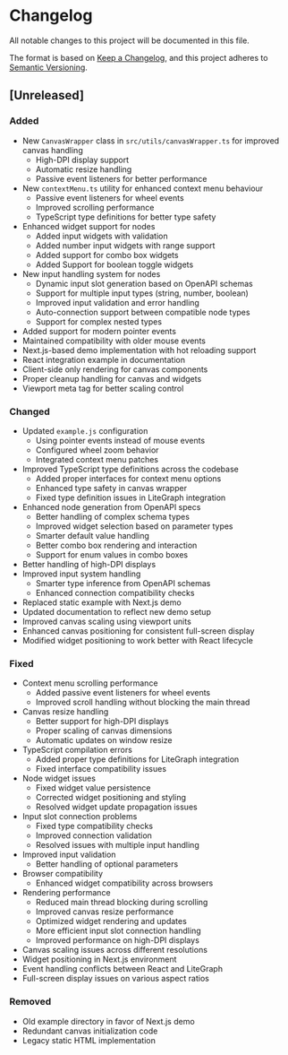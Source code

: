 # Changelog

All notable changes to this project will be documented in this file.

The format is based on [Keep a Changelog](https://keepachangelog.com/en/1.0.0/),
and this project adheres to [Semantic Versioning](https://semver.org/spec/v2.0.0.html).

## [Unreleased]

### Added

- New `CanvasWrapper` class in `src/utils/canvasWrapper.ts` for improved canvas handling
  - High-DPI display support
  - Automatic resize handling
  - Passive event listeners for better performance
- New `contextMenu.ts` utility for enhanced context menu behaviour
  - Passive event listeners for wheel events
  - Improved scrolling performance
  - TypeScript type definitions for better type safety
- Enhanced widget support for nodes
  - Added input widgets with validation
  - Added number input widgets with range support
  - Added support for combo box widgets
  - Added Support for boolean toggle widgets
- New input handling system for nodes
  - Dynamic input slot generation based on OpenAPI schemas
  - Support for multiple input types (string, number, boolean)
  - Improved input validation and error handling
  - Auto-connection support between compatible node types
  - Support for complex nested types
- Added support for modern pointer events
- Maintained compatibility with older mouse events
- Next.js-based demo implementation with hot reloading support
- React integration example in documentation
- Client-side only rendering for canvas components
- Proper cleanup handling for canvas and widgets
- Viewport meta tag for better scaling control

### Changed

- Updated `example.js` configuration
  - Using pointer events instead of mouse events
  - Configured wheel zoom behavior
  - Integrated context menu patches
- Improved TypeScript type definitions across the codebase
  - Added proper interfaces for context menu options
  - Enhanced type safety in canvas wrapper
  - Fixed type definition issues in LiteGraph integration
- Enhanced node generation from OpenAPI specs
  - Better handling of complex schema types
  - Improved widget selection based on parameter types
  - Smarter default value handling
  - Better combo box rendering and interaction
  - Support for enum values in combo boxes
- Better handling of high-DPI displays
- Improved input system handling
  - Smarter type inference from OpenAPI schemas
  - Enhanced connection compatibility checks
- Replaced static example with Next.js demo
- Updated documentation to reflect new demo setup
- Improved canvas scaling using viewport units
- Enhanced canvas positioning for consistent full-screen display
- Modified widget positioning to work better with React lifecycle

### Fixed

- Context menu scrolling performance
  - Added passive event listeners for wheel events
  - Improved scroll handling without blocking the main thread
- Canvas resize handling
  - Better support for high-DPI displays
  - Proper scaling of canvas dimensions
  - Automatic updates on window resize
- TypeScript compilation errors
  - Added proper type definitions for LiteGraph integration
  - Fixed interface compatibility issues
- Node widget issues
  - Fixed widget value persistence
  - Corrected widget positioning and styling
  - Resolved widget update propagation issues
- Input slot connection problems
  - Fixed type compatibility checks
  - Improved connection validation
  - Resolved issues with multiple input handling
- Improved input validation
  - Better handling of optional parameters
- Browser compatibility
  - Enhanced widget compatibility across browsers
- Rendering performance
  - Reduced main thread blocking during scrolling
  - Improved canvas resize performance
  - Optimized widget rendering and updates
  - More efficient input slot connection handling
  - Improved performance on high-DPI displays
- Canvas scaling issues across different resolutions
- Widget positioning in Next.js environment
- Event handling conflicts between React and LiteGraph
- Full-screen display issues on various aspect ratios

### Removed
- Old example directory in favor of Next.js demo
- Redundant canvas initialization code
- Legacy static HTML implementation
